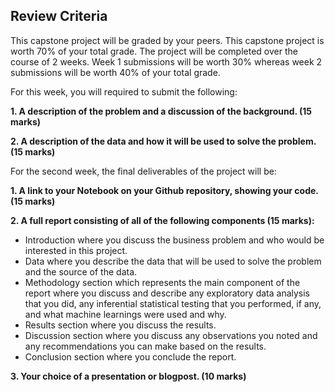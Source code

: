 ## Review Criteria
This capstone project will be graded by your peers. This capstone project is worth 70% of your total grade. The project will be completed over the course of 2 weeks. Week 1 submissions will be worth 30% whereas week 2 submissions will be worth 40% of your total grade.

For this week, you will required to submit the following:

__1. A description of the problem and a discussion of the background. (15 marks)__

__2. A description of the data and how it will be used to solve the problem. (15 marks)__

For the second week, the final deliverables of the project will be:

__1. A link to your Notebook on your Github repository, showing your code. (15 marks)__

__2. A full report consisting of all of the following components (15 marks):__
- Introduction where you discuss the business problem and who would be interested in this project.
- Data where you describe the data that will be used to solve the problem and the source of the data.
- Methodology section which represents the main component of the report where you discuss and describe any exploratory data analysis that you did, any inferential statistical testing that you performed, if any, and what machine learnings were used and why.
- Results section where you discuss the results.
- Discussion section where you discuss any observations you noted and any recommendations you can make based on the results.
- Conclusion section where you conclude the report.

__3. Your choice of a presentation or blogpost. (10 marks)__
